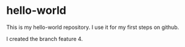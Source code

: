 # hello-world

This is my hello-world repository. I use it for my first steps on github.

I created the branch feature 4.
